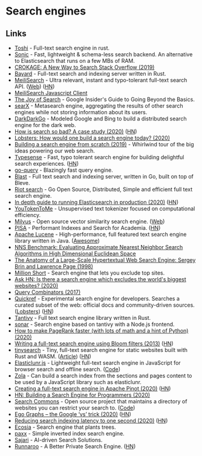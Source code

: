 # Search engines

## Links

* [Toshi](https://github.com/toshi-search/Toshi) - Full-text search engine in rust.
* [Sonic](https://github.com/valeriansaliou/sonic) - Fast, lightweight & schema-less search backend. An alternative to Elasticsearch that runs on a few MBs of RAM.
* [CROKAGE: A New Way to Search Stack Overflow \(2019\)](https://stackoverflow.blog/2019/08/14/crokage-a-new-way-to-search-stack-overflow/)
* [Bayard](https://github.com/mosuka/bayard) - Full-text search and indexing server written in Rust.
* [MeiliSearch](https://github.com/meilisearch/MeiliSearch) - Ultra relevant, instant and typo-tolerant full-text search API. \([Web](https://www.meilisearch.com/)\) \([HN](https://news.ycombinator.com/item?id=22685831)\)
* [MeiliSearch Javascript Client](https://github.com/meilisearch/meilisearch-js)
* [The Joy of Search](https://mitpress.mit.edu/books/joy-search) - Google Insider's Guide to Going Beyond the Basics.
* [searX](https://searx.me/) - Metasearch engine, aggregating the results of other search engines while not storing information about its users.
* [DarkDarkGo](https://github.com/Bennington-Distributed-Systems-2017/DarkDarkGo) - Modeled Google and Bing to build a distributed search engine for the dark web.
* [How is search so bad? A case study \(2020\)](https://svilentodorov.xyz/blog/bad-search/) \([HN](https://news.ycombinator.com/item?id=22091944)\)
* [Lobsters: How would one build a search engine today? \(2020\)](https://lobste.rs/s/n8g3sj/how_would_one_build_search_engine_today)
* [Building a search engine from scratch \(2019\)](https://0x65.dev/blog/2019-12-06/building-a-search-engine-from-scratch.html) - Whirlwind tour of the big ideas powering our web search.
* [Typesense](https://github.com/typesense/typesense) - Fast, typo tolerant search engine for building delightful search experiences. \([HN](https://news.ycombinator.com/item?id=22181437)\)
* [go-query](https://github.com/rekki/go-query) - Blazingly fast query engine.
* [Blast](https://github.com/mosuka/blast) - Full text search and indexing server, written in Go, built on top of Bleve.
* [Riot search](https://github.com/go-ego/riot) - Go Open Source, Distributed, Simple and efficient full text search engine.
* [In depth guide to running Elasticsearch in production \(2020\)](https://facinating.tech/2020/02/22/in-depth-guide-to-running-elasticsearch-in-production/) \([HN](https://news.ycombinator.com/item?id=22396918)\)
* [YouTokenToMe](https://github.com/VKCOM/YouTokenToMe) - Unsupervised text tokenizer focused on computational efficiency.
* [Milvus](https://github.com/milvus-io/milvus) - Open source vector similarity search engine. \([Web](https://milvus.io/)\)
* [PISA](https://github.com/pisa-engine/pisa) - Performant Indexes and Search for Academia. \([HN](https://news.ycombinator.com/item?id=22574459)\)
* [Apache Lucene](https://github.com/apache/lucene-solr) - High-performance, full featured text search engine library written in Java. \([Awesome](https://github.com/Anant/awesome-lucene)\)
* [NNS Benchmark: Evaluating Approximate Nearest Neighbor Search Algorithms in High Dimensional Euclidean Space](https://github.com/DBWangGroupUNSW/nns_benchmark)
* [The Anatomy of a Large-Scale Hypertextual Web Search Engine: Sergey Brin and Lawrence Page \(1998\)](http://infolab.stanford.edu/~backrub/google.html)
* [Million Short](https://millionshort.com/) - Search engine that lets you exclude top sites.
* [Ask HN: Is there a search engine which excludes the world's biggest websites? \(2020\)](https://news.ycombinator.com/item?id=23202850)
* [Query Combinators \(2017\)](https://arxiv.org/abs/1702.08409)
* [Quickref](https://quickref.dev/) - Experimental search engine for developers. Searches a curated subset of the web: official docs and community-driven sources. \([Lobsters](https://lobste.rs/s/dji0it/experimental_search_engine_for)\) \([HN](https://news.ycombinator.com/item?id=23263918)\)
* [Tantivy](https://github.com/tantivy-search/tantivy) - Full text search engine library written in Rust.
* [sonar](https://github.com/arso-project/sonar-tantivy) - Search engine based on tantivy with a Node.js frontend.
* [How to make PageRank faster \(with lots of math and a hint of Python\) \(2020\)](https://dev.to/karjudev/how-to-make-pagerank-faster-with-lots-of-math-and-a-hint-of-python-2e92)
* [Writing a full-text search engine using Bloom filters \(2013\)](https://www.stavros.io/posts/bloom-filter-search-engine/) \([HN](https://news.ycombinator.com/item?id=23473365)\)
* [tinysearch](https://github.com/mre/tinysearch) - Tiny, full-text search engine for static websites built with Rust and WASM. \([Article](https://endler.dev/2019/tinysearch/)\) \([HN](https://news.ycombinator.com/item?id=23473303)\)
* [Elasticlunr.js](http://elasticlunr.com/) - Lightweight full-text search engine in JavaScript for browser search and offline search. \([Code](https://github.com/weixsong/elasticlunr.js)\)
* [Zola](https://www.getzola.org/documentation/content/search/) - Can build a search index from the sections and pages content to be used by a JavaScript library such as elasticlunr.
* [Creating a full-text search engine in Apache Pinot \(2020\)](https://medium.com/apache-pinot-developer-blog/text-analytics-on-apache-pinot-cbf5c45d282c) \([HN](https://news.ycombinator.com/item?id=23480941)\)
* [HN: Building a Search Engine for Programmers \(2020\)](https://news.ycombinator.com/item?id=23512071)
* [Search Commons](https://searchcommons.org/) - Open source project that maintains a directory of websites you can restrict your search to. \([Code](https://github.com/antontarasenko/searchcommons)\)
* [Ego Graphs – the Google ‘vs’ trick \(2020\)](https://medium.com/applied-data-science/the-google-vs-trick-618c8fd5359f) \([HN](https://news.ycombinator.com/item?id=23599177)\)
* [Reducing search indexing latency to one second \(2020\)](https://blog.twitter.com/engineering/en_us/topics/infrastructure/2020/reducing-search-indexing-latency-to-one-second.html) \([HN](https://news.ycombinator.com/item?id=23652097)\)
* [Ecosia](https://www.ecosia.org/?c=en) - Search engine that plants trees.
* [paxx](https://github.com/jackdoe/paxx) - Simple inverted index search engine.
* [Sajari](https://www.sajari.com/) - AI-driven Search Solutions.
* [Runnaroo](https://www.runnaroo.com/) - A Better Private Search Engine. \([HN](https://news.ycombinator.com/item?id=23771131)\)

